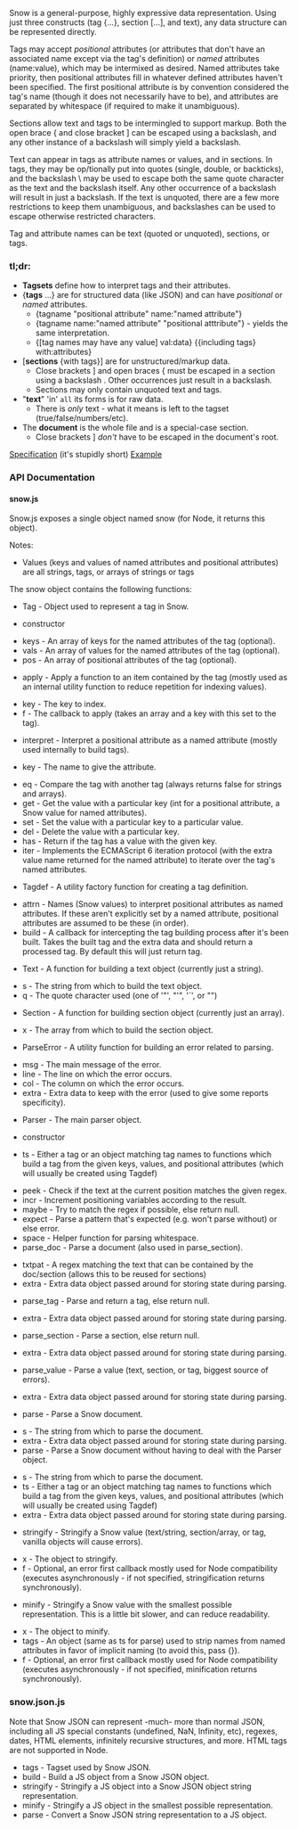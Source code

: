 Snow is a general-purpose, highly expressive data representation. Using just three constructs (tag {...}, section [...], and text), any data structure can be represented directly.

Tags may accept _positional_ attributes (or attributes that don't have an associated name except via the tag's definition) or _named_ attributes (name:value), which may be intermixed as desired. Named attributes take priority, then positional attributes fill in whatever defined attributes haven't been specified. The first positional attribute is by convention considered the tag's name (though it does not necessarily have to be), and attributes are separated by whitespace (if required to make it unambiguous).

Sections allow text and tags to be intermingled to support markup. Both the open brace { and close bracket ] can be escaped using a backslash, and any other instance of a backslash will simply yield a backslash.

Text can appear in tags as attribute names or values, and in sections. In tags, they may be op/tionally put into quotes (single, double, or backticks), and the backslash \ may be used to escape both the same quote character as the text and the backslash itself. Any other occurrence of a backslash will result in just a backslash. If the text is unquoted, there are a few more restrictions to keep them unambiguous, and backslashes can be used to escape otherwise restricted characters.

Tag and attribute names can be text (quoted or unquoted), sections, or tags.

### tl;dr:
* **Tagsets** define how to interpret tags and their attributes.
* {**tags** ...} are for structured data (like JSON) and can have _positional_ or _named_ attributes.
  - {tagname "positional attribute" name:"named attribute"}
  - {tagname name:"named attribute" "positional atttribute"} - yields the same interpretation.
  - {[tag names may have any value] val:data} {{including tags} with:attributes}
* [**sections** {with tags}] are for unstructured/markup data.
  - Close brackets ] and open braces { must be escaped in a section using a backslash \. Other occurrences just result in a backslash.
  - Sections may only contain unquoted text and tags.
* "**text**" 'in' `all` its forms is for raw data.
  - There is _only_ text - what it means is left to the tagset (true/false/numbers/etc).
* The **document** is the whole file and is a special-case section.
  - Close brackets ] _don't_ have to be escaped in the document's root.

[Specification](https://docs.google.com/document/d/1w7YcvZA8QE_bOgvff7Lgq4eUINM5rttW0hmHlb8hxcU/edit) (it's stupidly short)
[Example](https://docs.google.com/document/d/1cD9bDQs-frXRlzWZPJ3e5-jozZo8wKse2Ehfiqo5Gno/edit)

### API Documentation
#### snow.js
Snow.js exposes a single object named snow (for Node, it returns this object).

Notes:
* Values (keys and values of named attributes and positional attributes) are all strings, tags, or arrays of strings or tags

The snow object contains the following functions:
* Tag - Object used to represent a tag in Snow.
 - constructor
  * keys - An array of keys for the named attributes of the tag (optional).
  * vals - An array of values for the named attributes of the tag (optional).
  * pos - An array of positional attributes of the tag (optional).
 - apply - Apply a function to an item contained by the tag (mostly used as an internal utility function to reduce repetition for indexing values).
  * key - The key to index.
  * f - The callback to apply (takes an array and a key with this set to the tag).
 - interpret - Interpret a positional attribute as a named attribute (mostly used internally to build tags).
  * key - The name to give the attribute.
 - eq - Compare the tag with another tag (always returns false for strings and arrays).
 - get - Get the value with a particular key (int for a positional attribute, a Snow value for named attributes).
 - set - Set the value with a particular key to a particular value.
 - del - Delete the value with a particular key.
 - has - Return if the tag has a value with the given key.
 - iter - Implements the ECMAScript 6 iteration protocol (with the extra value name returned for the named attribute) to iterate over the tag's named attributes.
* Tagdef - A utility factory function for creating a tag definition.
 - attrn - Names (Snow values) to interpret positional attributes as named attributes. If these aren't explicitly set by a named attribute, positional attributes are assumed to be these (in order).
 - build - A callback for intercepting the tag building process after it's been built. Takes the built tag and the extra data and should return a processed tag. By default this will just return tag.
* Text - A function for building a text object (currently just a string).
 - s - The string from which to build the text object.
 - q - The quote character used (one of '"', "'", '`', or "")
* Section - A function for building section object (currently just an array).
 - x - The array from which to build the section object.
* ParseError - A utility function for building an error related to parsing.
 - msg - The main message of the error.
 - line - The line on which the error occurs.
 - col - The column on which the error occurs.
 - extra - Extra data to keep with the error (used to give some reports specificity).
* Parser - The main parser object.
 - constructor
  * ts - Either a tag or an object matching tag names to functions which build a tag from the given keys, values, and positional attributes (which will usually be created using Tagdef)
 - peek - Check if the text at the current position matches the given regex.
 - incr - Increment positioning variables according to the result.
 - maybe - Try to match the regex if possible, else return null.
 - expect - Parse a pattern that's expected (e.g. won't parse without) or else error.
 - space - Helper function for parsing whitespace.
 - parse_doc - Parse a document (also used in parse_section).
  * txtpat - A regex matching the text that can be contained by the doc/section (allows this to be reused for sections)
  * extra - Extra data object passed around for storing state during parsing.
 - parse_tag - Parse and return a tag, else return null.
  * extra - Extra data object passed around for storing state during parsing.
 - parse_section - Parse a section, else return null.
  * extra - Extra data object passed around for storing state during parsing.
 - parse_value - Parse a value (text, section, or tag, biggest source of errors).
  * extra - Extra data object passed around for storing state during parsing.
 - parse - Parse a Snow document.
  * s - The string from which to parse the document.
  * extra - Extra data object passed around for storing state during parsing.
* parse - Parse a Snow document without having to deal with the Parser object.
 - s - The string from which to parse the document.
 - ts - Either a tag or an object matching tag names to functions which build a tag from the given keys, values, and positional attributes (which will usually be created using Tagdef)
 - extra - Extra data object passed around for storing state during parsing.
* stringify - Stringify a Snow value (text/string, section/array, or tag, vanilla objects will cause errors).
 - x - The object to stringify.
 - f - Optional, an error first callback mostly used for Node compatibility (executes asynchronously - if not specified, stringification returns synchronously).
* minify - Stringify a Snow value with the smallest possible representation. This is a little bit slower, and can reduce readability.
 - x - The object to minify.
 - tags - An object (same as ts for parse) used to strip names from named attributes in favor of implicit naming (to avoid this, pass {}).
 - f - Optional, an error first callback mostly used for Node compatibility (executes asynchronously - if not specified, minification returns synchronously).

### snow.json.js
Note that Snow JSON can represent -much- more than normal JSON, including all JS special constants (undefined, NaN, Infinity, etc), regexes, dates, HTML elements, infinitely recursive structures, and more. HTML tags are not supported in Node.
* tags - Tagset used by Snow JSON.
* build - Build a JS object from a Snow JSON object.
* stringify - Stringify a JS object into a Snow JSON object string representation.
* minify - Stringify a JS object in the smallest possible representation.
* parse - Convert a Snow JSON string representation to a JS object.